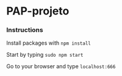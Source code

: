 # PAP-projeto

### Instructions

Install packages with `npm install`

Start by typing `sudo npm start`

Go to your browser and type `localhost:666`
